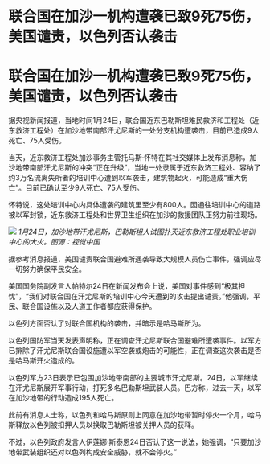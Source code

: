# 联合国在加沙一机构遭袭已致9死75伤，美国谴责，以色列否认袭击

# 联合国在加沙一机构遭袭已致9死75伤，美国谴责，以色列否认袭击

据央视新闻报道，当地时间1月24日，联合国近东巴勒斯坦难民救济和工程处（近东救济工程处）在加沙地带南部汗尤尼斯的一处分支机构遭袭击，目前已造成9人死亡、75人受伤。

当天，近东救济工程处加沙事务主管托马斯·怀特在其社交媒体上发布消息称，加沙地带南部汗尤尼斯的冲突“正在升级”，当地一处隶属于近东救济工程处、容纳了约3万名流离失所者的培训中心遭到以军袭击，建筑物起火，可能造成“重大伤亡”。目前已确认至少9人死亡、75人受伤。

怀特说，这处培训中心内具体遭袭的建筑里至少有800人。因通往培训中心的道路被以军封锁，近东救济工程处和世界卫生组织在加沙的救援团队正努力前往现场。

![](https://inews.gtimg.com/om_bt/OsGe88tfRimZ4Ce_vAtg65vF35dIYO0mY_gKJdRgarzFoAA/1000)
_1月24日，加沙地带汗尤尼斯，巴勒斯坦人试图扑灭近东救济工程处职业培训中心的大火。图源：视觉中国_

据参考消息报道，美国谴责联合国避难所遇袭导致大规模人员伤亡事件，强调应尽一切努力确保平民安全。

美国国务院副发言人帕特尔24日在新闻发布会上说，美国对事件感到“极其担忧”，“我们对联合国在汗尤尼斯的培训中心今天遭到的攻击提出谴责。”他强调，平民、联合国设施以及人道工作者都应获得保护。

以色列方面否认了对联合国机构的袭击，并暗示是哈马斯所为。

以色列国防军当天发表声明称，正在调查汗尤尼斯联合国避难所遭袭事件。以军方已排除了汗尤尼斯联合国设施遭以军空袭或炮击的可能性，正在调查这次袭击是否是哈马斯开火造成的。

以色列军方23日表示已包围加沙地带南部的主要城市汗尤尼斯。24日，以军继续在汗尤尼斯展开军事行动，打死多名巴勒斯坦武装人员。巴方称，过去一天，以军在加沙地带的行动造成195人死亡。

此前有消息人士称，以色列和哈马斯原则上同意在加沙地带暂时停火一个月，哈马斯释放以色列被扣押人员以换取巴勒斯坦被关押人员的获释。

不过，以色列政府发言人伊莲娜·斯泰恩24日否认了这一说法，她强调，“只要加沙地带武装组织还对以色列构成安全威胁，就不会停火。”

